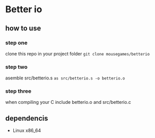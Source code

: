 # Better io

## how to use
### step one
clone this repo in your project folder
`git clone mousegames/betterio`

### step two
asemble src/betterio.s
`as src/betterio.s -o betterio.o`

### step three
when compiling your C include betterio.o and src/betterio.c 

## dependencis
- Linux x86_64
